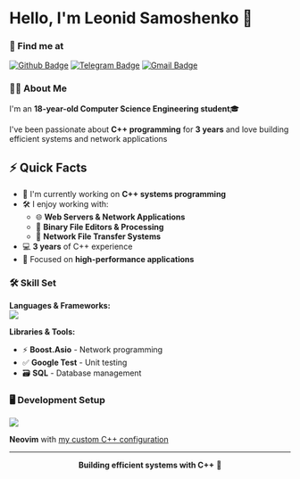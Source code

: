 # Hello, I'm Leonid Samoshenko 🤝

### 📍 Find me at
[![Github Badge](http://img.shields.io/badge/-Github-black?style=flat-square&logo=github&link=https://github.com/LeeDoor38/)](https://github.com/LeeDoor38/) 
[![Telegram Badge](https://img.shields.io/badge/-Telegram-2CA5E0?style=flat-square&logo=telegram&logoColor=white&link=https://t.me/LeeDoor38)](https://t.me/LeeDoor38)
[![Gmail Badge](https://img.shields.io/badge/-Email-d14836?style=flat-square&logo=Gmail&logoColor=white&link=mailto:samoshenkoleonid@yandex.ru)](mailto:samoshenkoleonid@yandex.ru)

### 👨‍💻 About Me
I'm an **18-year-old Computer Science Engineering student**🎓

I've been passionate about **C++ programming** for **3 years** and love building efficient systems and network applications

## ⚡️ Quick Facts

- 🔭 I'm currently working on **C++ systems programming**
- 🛠 I enjoy working with:
  - 🌐 **Web Servers & Network Applications**
  - 📁 **Binary File Editors & Processing**
  - 📡 **Network File Transfer Systems**
- 💻 **3 years** of C++ experience
- 🎯 Focused on **high-performance applications**

### 🛠 Skill Set

**Languages & Frameworks:**
<br>
<img src="https://skillicons.dev/icons?i=cpp,linux,qt,cmake,docker" />

**Libraries & Tools:**
- ⚡ **Boost.Asio** - Network programming
- ✅ **Google Test** - Unit testing
- 🗃 **SQL** - Database management

### 🖥 Development Setup
<img src="https://skillicons.dev/icons?i=linux,neovim" />

**Neovim** with [my custom C++ configuration](https://github.com/LeeDoor/neovim-config)

---

<div align="center">
  
**Building efficient systems with C++** 🚀

</div>
